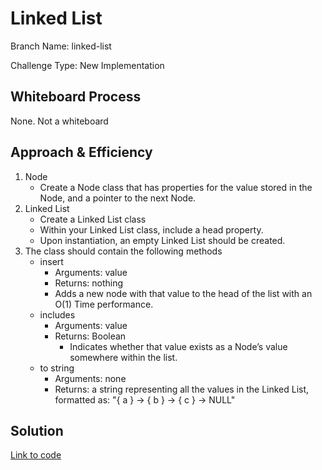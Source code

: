 
# Linked List

Branch Name: linked-list

Challenge Type: New Implementation

## Whiteboard Process

<!-- Embedded whiteboard image -->
None. Not a whiteboard

## Approach & Efficiency

1. Node
    - Create a Node class that has properties for the value stored in the Node, and a pointer to the next Node.
2. Linked List
    - Create a Linked List class
    - Within your Linked List class, include a head property.
    - Upon instantiation, an empty Linked List should be created.
3. The class should contain the following methods
    - insert
        - Arguments: value
        - Returns: nothing
        - Adds a new node with that value to the head of the list with an O(1) Time performance.
    - includes
        - Arguments: value
        - Returns: Boolean
            - Indicates whether that value exists as a Node’s value somewhere within the list.
    - to string
        - Arguments: none
        - Returns: a string representing all the values in the Linked List, formatted as:
        "{ a } -> { b } -> { c } -> NULL"

## Solution


[Link to code](../../data_structures/linked_list.py)
